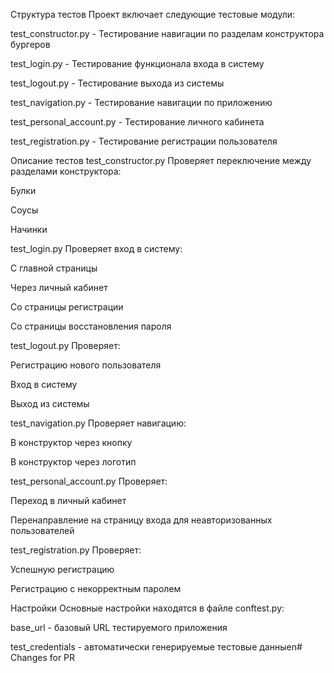 Структура тестов
Проект включает следующие тестовые модули:

test_constructor.py - Тестирование навигации по разделам конструктора бургеров

test_login.py - Тестирование функционала входа в систему

test_logout.py - Тестирование выхода из системы

test_navigation.py - Тестирование навигации по приложению

test_personal_account.py - Тестирование личного кабинета

test_registration.py - Тестирование регистрации пользователя

Описание тестов
test_constructor.py
Проверяет переключение между разделами конструктора:

Булки

Соусы

Начинки

test_login.py
Проверяет вход в систему:

С главной страницы

Через личный кабинет

Со страницы регистрации

Со страницы восстановления пароля

test_logout.py
Проверяет:

Регистрацию нового пользователя

Вход в систему

Выход из системы

test_navigation.py
Проверяет навигацию:

В конструктор через кнопку

В конструктор через логотип

test_personal_account.py
Проверяет:

Переход в личный кабинет

Перенаправление на страницу входа для неавторизованных пользователей

test_registration.py
Проверяет:

Успешную регистрацию

Регистрацию с некорректным паролем

Настройки
Основные настройки находятся в файле conftest.py:

base_url - базовый URL тестируемого приложения

test_credentials - автоматически генерируемые тестовые данные\ n #   C h a n g e s   f o r   P R  
 